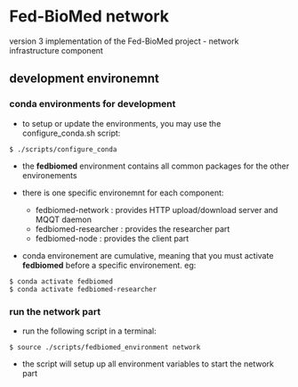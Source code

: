 # Fed-BioMed network

version 3 implementation of the Fed-BioMed project - network infrastructure component

## development environemnt

### conda environments for development

* to setup or update the environments, you may use the configure_conda.sh script:

```
$ ./scripts/configure_conda
```

* the **fedbiomed** environment contains all common packages for the other environements
* there is one specific environemnt for each component:

  * fedbiomed-network :  provides HTTP upload/download server and MQQT daemon
  * fedbiomed-researcher : provides the researcher part
  * fedbiomed-node : provides the client part

* conda environement are cumulative, meaning that you must activate **fedbiomed** before a specific environement. eg:

```
$ conda activate fedbiomed
$ conda activate fedbiomed-researcher
```

### run the network part

* run the following script in a terminal:

```
$ source ./scripts/fedbiomed_environment network
```

* the script will setup up all environment variables to start the network part
